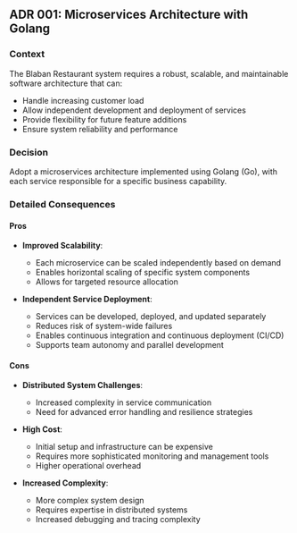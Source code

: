 ## ADR 001: Microservices Architecture with Golang

### Context
The Blaban Restaurant system requires a robust, scalable, and maintainable software architecture that can:
- Handle increasing customer load
- Allow independent development and deployment of services
- Provide flexibility for future feature additions
- Ensure system reliability and performance

### Decision
Adopt a microservices architecture implemented using Golang (Go), with each service responsible for a specific business capability.

### Detailed Consequences

#### Pros
- **Improved Scalability**: 
  - Each microservice can be scaled independently based on demand
  - Enables horizontal scaling of specific system components
  - Allows for targeted resource allocation

- **Independent Service Deployment**:
  - Services can be developed, deployed, and updated separately
  - Reduces risk of system-wide failures
  - Enables continuous integration and continuous deployment (CI/CD)
  - Supports team autonomy and parallel development

#### Cons
- **Distributed System Challenges**:
  - Increased complexity in service communication
  - Need for advanced error handling and resilience strategies

- **High Cost**:
  - Initial setup and infrastructure can be expensive
  - Requires more sophisticated monitoring and management tools
  - Higher operational overhead

- **Increased Complexity**:
  - More complex system design
  - Requires expertise in distributed systems
  - Increased debugging and tracing complexity